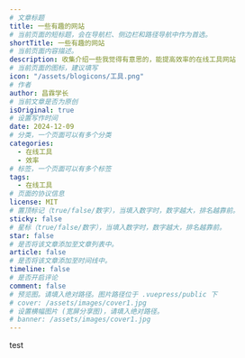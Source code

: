 ```yaml
---
# 文章标题
title: 一些有趣的网站
# 当前页面的短标题，会在导航栏、侧边栏和路径导航中作为首选。
shortTitle: 一些有趣的网站
# 当前页面内容描述。
description: 收集介绍一些我觉得有意思的，能提高效率的在线工具网站
# 当前页面的图标，建议填写
icon: "/assets/blogicons/工具.png"
# 作者
author: 昌霖学长
# 当前文章是否为原创
isOriginal: true
# 设置写作时间
date: 2024-12-09
# 分类，一个页面可以有多个分类
categories: 
  - 在线工具
  - 效率
# 标签，一个页面可以有多个标签
tags: 
  - 在线工具
# 页面的协议信息
license: MIT
# 置顶标记（true/false/数字），当填入数字时，数字越大，排名越靠前。
sticky: false
# 星标（true/false/数字），当填入数字时，数字越大，排名越靠前。
star: false
# 是否将该文章添加至文章列表中。
article: false
# 是否将该文章添加至时间线中。
timeline: false
# 是否开启评论
comment: false
# 预览图。请填入绝对路径。图片路径位于 .vuepress/public 下
# cover: /assets/images/cover1.jpg
# 设置横幅图片 (宽屏分享图)，请填入绝对路径。
# banner: /assets/images/cover1.jpg
---
```

test
